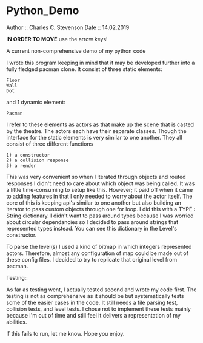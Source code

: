 # Python_Demo


Author :: Charles C. Stevenson
Date :: 14.02.2019

**IN ORDER TO MOVE**
use the arrow keys!

A current non-comprehensive demo of my python code

I wrote this program keeping in mind that it may be developed further into a fully fledged pacman clone.
It consist of three static elements:
	
	Floor
	Wall
	Dot

and 1 dynamic element:

	Pacman

I refer to these elements as actors as that make up the scene that is casted by the theatre.
The actors each have their separate classes. Though the interface for the static elements
is very similar to one another. They all consist of three different functions

	1) a constructor
	2) a collision response
	3) a render

This was very convenient so when I iterated through objects and routed responses I didn't need
to care about which object was being called. It was a little time-consuming to setup like this.
However; it paid off when it came to adding features in that I only needed to worry about the actor itself.
The core of this is keeping api's similar to one another but also building an iterator to pass custom objects through
one for loop. I did this with a TYPE : String dictionary. I didn't want to pass around types because I was worried about
circular dependancies so I decided to pass around strings that represented types instead. You can see this dictionary
in the Level's constructor.


To parse the level(s) I used a kind of bitmap in which integers represented actors. Therefore, almost any configuration
of map could be made out of these config files. I decided to try to replicate that original level from pacman. 


Testing::

As far as testing went, I actually tested second and wrote my code first. The testing is not as comprehensive
as it should be but systematically tests some of the easier cases in the code. It still needs a file parsing test,
collision tests, and level tests. I chose not to implement these tests mainly because I'm out of time and still
feel it delivers a representation of my abilities. 


If this fails to run, let me know. Hope you enjoy.

